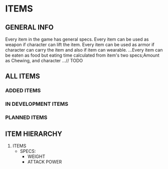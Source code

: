 # ITEMS
## GENERAL INFO
Every item in the game has general specs.
Every item can be used as weapon if character can lift the item.
Every item can be used as armor if character can carry the item and also if item can wearable.
...Every item can be eaten as food but eating time calculated from item's two specs;Amount as Chewing, and character ...// TODO

## ALL ITEMS
### ADDED ITEMS
### IN DEVELOPMENT ITEMS
### PLANNED ITEMS

## ITEM HIERARCHY

1. ITEMS
	- SPECS:
		- WEIGHT
		- ATTACK POWER

	